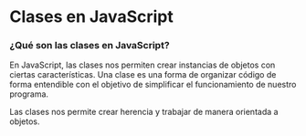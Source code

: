 # Clases en JavaScript

### ¿Qué son las clases en JavaScript?

En JavaScript, las clases nos permiten crear instancias de objetos con ciertas características. Una clase es una forma de organizar código de forma entendible con el objetivo de simplificar el funcionamiento de nuestro programa. 

Las clases nos permite crear herencia y trabajar de manera orientada a objetos.
